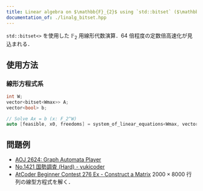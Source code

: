 ```yaml
---
title: Linear algebra on $\mathbb{F}_{2}$ using `std::bitset` ($\mathbb{F}_{2}$ 線形代数)
documentation_of: ./linalg_bitset.hpp
---
```


`std::bitset<>` を使用した $\mathbb{F}_{2}$ 用線形代数演算．64 倍程度の定数倍高速化が見込まれる．

## 使用方法

### 線形方程式系

```cpp
int W;
vector<bitset<Wmax>> A;
vector<bool> b;

// Solve Ax = b (x: F_2^W)
auto [feasible, x0, freedoms] = system_of_linear_equations<Wmax, vector<bool>>(A, b, W);
```

## 問題例

- [AOJ 2624: Graph Automata Player](https://judge.u-aizu.ac.jp/onlinejudge/description.jsp?id=2624)
- [No.1421 国勢調査 (Hard) - yukicoder](https://yukicoder.me/problems/no/1421)
- [AtCoder Beginner Contest 276 Ex - Construct a Matrix](https://atcoder.jp/contests/abc276/tasks/abc276_h) $2000 \times 8000$ 行列の線型方程式を解く．
